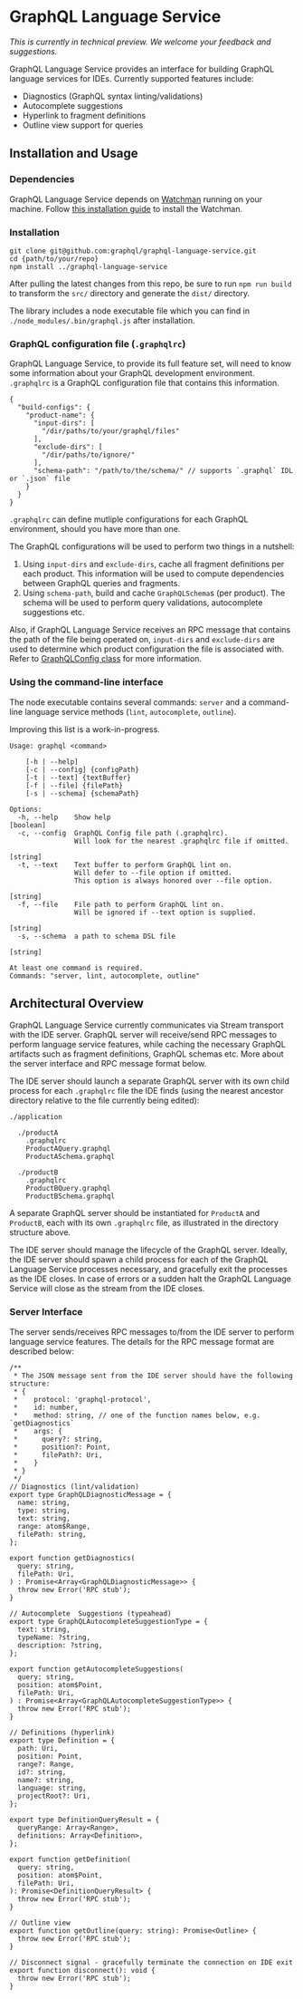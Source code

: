 # GraphQL Language Service

_This is currently in technical preview. We welcome your feedback and suggestions._

GraphQL Language Service provides an interface for building GraphQL language services for IDEs. Currently supported features include:
- Diagnostics (GraphQL syntax linting/validations)
- Autocomplete suggestions
- Hyperlink to fragment definitions
- Outline view support for queries


## Installation and Usage

### Dependencies

GraphQL Language Service depends on [Watchman](https://facebook.github.io/watchman/) running on your machine. Follow [this installation guide](https://facebook.github.io/watchman/docs.install.html) to install the Watchman.

### Installation

```
git clone git@github.com:graphql/graphql-language-service.git
cd {path/to/your/repo}
npm install ../graphql-language-service
```

After pulling the latest changes from this repo, be sure to run `npm run build` to transform the `src/` directory and generate the `dist/` directory.

The library includes a node executable file which you can find in `./node_modules/.bin/graphql.js` after installation.

### GraphQL configuration file (`.graphqlrc`)

GraphQL Language Service, to provide its full feature set, will need to know some information about your GraphQL development environment. `.graphqlrc` is a GraphQL configuration file that contains this information.
```
{
  "build-configs": {
    "product-name": {
      "input-dirs": [
        "/dir/paths/to/your/graphql/files"
      ],
      "exclude-dirs": [
        "/dir/paths/to/ignore/"
      ],
      "schema-path": "/path/to/the/schema/" // supports `.graphql` IDL or `.json` file
    }
  }
}
```
`.graphqlrc` can define mutliple configurations for each GraphQL environment, should you have more than one.

The GraphQL configurations will be used to perform two things in a nutshell:

1. Using `input-dirs` and `exclude-dirs`, cache all fragment definitions per each product. This information will be used to compute dependencies between GraphQL queries and fragments.
2. Using `schema-path`, build and cache `GraphQLSchema`s (per product). The schema will be used to perform query validations, autocomplete suggestions etc.

Also, if GraphQL Language Service receives an RPC message that contains the path of the file being operated on, `input-dirs` and `exclude-dirs` are used to determine which product configuration the file is associated with. Refer to [GraphQLConfig class](https://github.com/graphql/graphql-language-service/blob/master/src/config/GraphQLConfig.js#L80) for more information.

### Using the command-line interface

The node executable contains several commands: `server` and a command-line language service methods (`lint`, `autocomplete`, `outline`).

Improving this list is a work-in-progress.

```
Usage: graphql <command>

    [-h | --help]
    [-c | --config] {configPath}
    [-t | --text] {textBuffer}
    [-f | --file] {filePath}
    [-s | --schema] {schemaPath}

Options:
  -h, --help    Show help                                              [boolean]
  -c, --config  GraphQL Config file path (.graphqlrc).
                Will look for the nearest .graphqlrc file if omitted.
                                                                        [string]
  -t, --text    Text buffer to perform GraphQL lint on.
                Will defer to --file option if omitted.
                This option is always honored over --file option.
                                                                        [string]
  -f, --file    File path to perform GraphQL lint on.
                Will be ignored if --text option is supplied.
                                                                        [string]
  -s, --schema  a path to schema DSL file
                                                                        [string]

At least one command is required.
Commands: "server, lint, autocomplete, outline"
```

## Architectural Overview

GraphQL Language Service currently communicates via Stream transport with the IDE server. GraphQL server will receive/send RPC messages to perform language service features, while caching the necessary GraphQL artifacts such as fragment definitions, GraphQL schemas etc. More about the server interface and RPC message format below.

The IDE server should launch a separate GraphQL server with its own child process for each `.graphqlrc` file the IDE finds (using the nearest ancestor directory relative to the file currently being edited):
```
./application

  ./productA
    .graphqlrc
    ProductAQuery.graphql
    ProductASchema.graphql

  ./productB
    .graphqlrc
    ProductBQuery.graphql
    ProductBSchema.graphql
```
A separate GraphQL server should be instantiated for `ProductA` and `ProductB`, each with its own `.graphqlrc` file, as illustrated in the directory structure above.

The IDE server should manage the lifecycle of the GraphQL server. Ideally, the IDE server should spawn a child process for each of the GraphQL Language Service processes necessary, and gracefully exit the processes as the IDE closes. In case of errors or a sudden halt the GraphQL Language Service will close as the stream from the IDE closes.

### Server Interface

The server sends/receives RPC messages to/from the IDE server to perform language service features. The details for the RPC message format are described below:

```
/**
 * The JSON message sent from the IDE server should have the following structure:
 * {
 *    protocol: 'graphql-protocol',
 *    id: number,
 *    method: string, // one of the function names below, e.g. `getDiagnostics`
 *    args: {
 *      query?: string,
 *      position?: Point,
 *      filePath?: Uri,
 *    }
 * }
 */
// Diagnostics (lint/validation)
export type GraphQLDiagnosticMessage = {
  name: string,
  type: string,
  text: string,
  range: atom$Range,
  filePath: string,
};

export function getDiagnostics(
  query: string,
  filePath: Uri,
) : Promise<Array<GraphQLDiagnosticMessage>> {
  throw new Error('RPC stub');
}

// Autocomplete  Suggestions (typeahead)
export type GraphQLAutocompleteSuggestionType = {
  text: string,
  typeName: ?string,
  description: ?string,
};

export function getAutocompleteSuggestions(
  query: string,
  position: atom$Point,
  filePath: Uri,
) : Promise<Array<GraphQLAutocompleteSuggestionType>> {
  throw new Error('RPC stub');
}

// Definitions (hyperlink)
export type Definition = {
  path: Uri,
  position: Point,
  range?: Range,
  id?: string,
  name?: string,
  language: string,
  projectRoot?: Uri,
};

export type DefinitionQueryResult = {
  queryRange: Array<Range>,
  definitions: Array<Definition>,
};

export function getDefinition(
  query: string,
  position: atom$Point,
  filePath: Uri,
): Promise<DefinitionQueryResult> {
  throw new Error('RPC stub');
}

// Outline view
export function getOutline(query: string): Promise<Outline> {
  throw new Error('RPC stub');
}

// Disconnect signal - gracefully terminate the connection on IDE exit
export function disconnect(): void {
  throw new Error('RPC stub');
}
```
